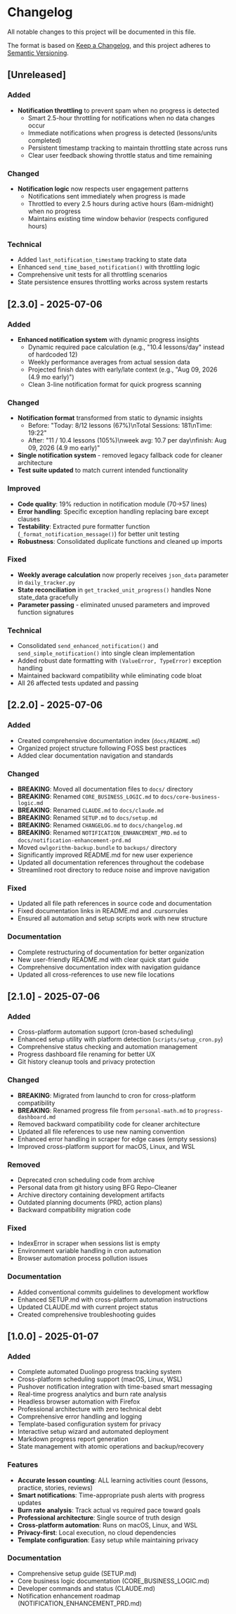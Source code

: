 # Changelog

All notable changes to this project will be documented in this file.

The format is based on [Keep a Changelog](https://keepachangelog.com/en/1.0.0/),
and this project adheres to [Semantic Versioning](https://semver.org/spec/v2.0.0.html).

## [Unreleased]

### Added
- **Notification throttling** to prevent spam when no progress is detected
  - Smart 2.5-hour throttling for notifications when no data changes occur
  - Immediate notifications when progress is detected (lessons/units completed)
  - Persistent timestamp tracking to maintain throttling state across runs
  - Clear user feedback showing throttle status and time remaining

### Changed
- **Notification logic** now respects user engagement patterns
  - Notifications sent immediately when progress is made
  - Throttled to every 2.5 hours during active hours (6am-midnight) when no progress
  - Maintains existing time window behavior (respects configured hours)

### Technical
- Added `last_notification_timestamp` tracking to state data
- Enhanced `send_time_based_notification()` with throttling logic
- Comprehensive unit tests for all throttling scenarios
- State persistence ensures throttling works across system restarts

## [2.3.0] - 2025-07-06

### Added
- **Enhanced notification system** with dynamic progress insights
  - Dynamic required pace calculation (e.g., "10.4 lessons/day" instead of hardcoded 12)
  - Weekly performance averages from actual session data 
  - Projected finish dates with early/late context (e.g., "Aug 09, 2026 (4.9 mo early)")
  - Clean 3-line notification format for quick progress scanning

### Changed
- **Notification format** transformed from static to dynamic insights
  - Before: "Today: 8/12 lessons (67%)\nTotal Sessions: 181\nTime: 19:22"
  - After: "11 / 10.4 lessons (105%)\nweek avg: 10.7 per day\nfinish: Aug 09, 2026 (4.9 mo early)"
- **Single notification system** - removed legacy fallback code for cleaner architecture
- **Test suite updated** to match current intended functionality

### Improved
- **Code quality**: 19% reduction in notification module (70→57 lines)
- **Error handling**: Specific exception handling replacing bare except clauses
- **Testability**: Extracted pure formatter function (`_format_notification_message()`) for better unit testing
- **Robustness**: Consolidated duplicate functions and cleaned up imports

### Fixed
- **Weekly average calculation** now properly receives `json_data` parameter in `daily_tracker.py`
- **State reconciliation** in `get_tracked_unit_progress()` handles None state_data gracefully
- **Parameter passing** - eliminated unused parameters and improved function signatures

### Technical
- Consolidated `send_enhanced_notification()` and `send_simple_notification()` into single clean implementation
- Added robust date formatting with `(ValueError, TypeError)` exception handling
- Maintained backward compatibility while eliminating code bloat
- All 26 affected tests updated and passing

## [2.2.0] - 2025-07-06

### Added
- Created comprehensive documentation index (`docs/README.md`)
- Organized project structure following FOSS best practices
- Added clear documentation navigation and standards

### Changed
- **BREAKING**: Moved all documentation files to `docs/` directory
- **BREAKING**: Renamed `CORE_BUSINESS_LOGIC.md` to `docs/core-business-logic.md`
- **BREAKING**: Renamed `CLAUDE.md` to `docs/claude.md`
- **BREAKING**: Renamed `SETUP.md` to `docs/setup.md`
- **BREAKING**: Renamed `CHANGELOG.md` to `docs/changelog.md`
- **BREAKING**: Renamed `NOTIFICATION_ENHANCEMENT_PRD.md` to `docs/notification-enhancement-prd.md`
- Moved `owlgorithm-backup.bundle` to `backups/` directory
- Significantly improved README.md for new user experience
- Updated all documentation references throughout the codebase
- Streamlined root directory to reduce noise and improve navigation

### Fixed
- Updated all file path references in source code and documentation
- Fixed documentation links in README.md and .cursorrules
- Ensured all automation and setup scripts work with new structure

### Documentation
- Complete restructuring of documentation for better organization
- New user-friendly README.md with clear quick start guide
- Comprehensive documentation index with navigation guidance
- Updated all cross-references to use new file locations

## [2.1.0] - 2025-07-06

### Added
- Cross-platform automation support (cron-based scheduling)
- Enhanced setup utility with platform detection (`scripts/setup_cron.py`)
- Comprehensive status checking and automation management
- Progress dashboard file renaming for better UX
- Git history cleanup tools and privacy protection

### Changed
- **BREAKING**: Migrated from launchd to cron for cross-platform compatibility  
- **BREAKING**: Renamed progress file from `personal-math.md` to `progress-dashboard.md`
- Removed backward compatibility code for cleaner architecture
- Updated all file references to use new naming convention
- Enhanced error handling in scraper for edge cases (empty sessions)
- Improved cross-platform support for macOS, Linux, and WSL

### Removed
- Deprecated cron scheduling code from archive
- Personal data from git history using BFG Repo-Cleaner
- Archive directory containing development artifacts
- Outdated planning documents (PRD, action plans)
- Backward compatibility migration code

### Fixed
- IndexError in scraper when sessions list is empty
- Environment variable handling in cron automation
- Browser automation process pollution issues

### Documentation
- Added conventional commits guidelines to development workflow
- Enhanced SETUP.md with cross-platform automation instructions  
- Updated CLAUDE.md with current project status
- Created comprehensive troubleshooting guides

## [1.0.0] - 2025-01-07

### Added
- Complete automated Duolingo progress tracking system
- Cross-platform scheduling support (macOS, Linux, WSL)
- Pushover notification integration with time-based smart messaging
- Real-time progress analytics and burn rate analysis
- Headless browser automation with Firefox
- Professional architecture with zero technical debt
- Comprehensive error handling and logging
- Template-based configuration system for privacy
- Interactive setup wizard and automated deployment
- Markdown progress report generation
- State management with atomic operations and backup/recovery

### Features
- **Accurate lesson counting**: ALL learning activities count (lessons, practice, stories, reviews)
- **Smart notifications**: Time-appropriate push alerts with progress updates
- **Burn rate analysis**: Track actual vs required pace toward goals
- **Professional architecture**: Single source of truth design
- **Cross-platform automation**: Runs on macOS, Linux, and WSL
- **Privacy-first**: Local execution, no cloud dependencies
- **Template configuration**: Easy setup while maintaining privacy

### Documentation
- Comprehensive setup guide (SETUP.md)
- Core business logic documentation (CORE_BUSINESS_LOGIC.md)
- Developer commands and status (CLAUDE.md)
- Notification enhancement roadmap (NOTIFICATION_ENHANCEMENT_PRD.md) 